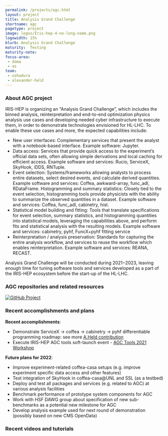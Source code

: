 ```yaml
---
permalink: /projects/agc.html
layout: project
title: Analysis Grand Challenge
shortname: agc
pagetype: project
image: logos/Iris-hep-4-no-long-name.png
logowidth: 15%
blurb: Analysis Grand Challenge
maturity:  Testing
maturity-note:
focus-area:
 - doma
 - as
team:
 - oshadura
 - alexander-held
---
```



### About AGC project

IRIS-HEP is organizing an “Analysis Grand Challenge”, which includes the binned analysis, reinterpretation and end-to-end optimization physics analysis use cases and developing needed cyber infrastructure to execute them, in order to demonstrate technologies envisioned for HL-LHC. To enable these use cases and more, the expected capabilities include:

- New user interfaces: Complementary services that present the analyst with a notebook-based interface. Example software: Jupyter.
- Data access: Services that provide quick access to the experiment’s official data sets, often allowing simple derivations and local caching for efficient access. Example software and services: Rucio, ServiceX, SkyHook, iDDS, RNTuple.
- Event selection: Systems/frameworks allowing analysts to process entire datasets, select desired events, and calculate derived quantities. Example software and services: Coffea, awkward-array, func_adl, RDataFrame. Histogramming and summary statistics: Closely tied to the event selection, histogramming tools provide physicists with the ability to summarize the observed quantities in a dataset. Example software and services: Coffea, func_adl, cabinetry, hist.
- Statistical model building and fitting: Tools that translate specifications for event selection, summary statistics, and histogramming quantities into statistical models, leveraging the capabilities above, and perform fits and statistical analysis with the resulting models. Example software and services: cabinetry, pyhf, FuncX+pyhf fitting service
- Reinterpretation / analysis preservation: Standards for capturing the entire analysis workflow, and services to reuse the workflow which enables reinterpretation. Example software and services: REANA, RECAST.

Analysis Grand Challenge will be conducted during 2021‒2023, leaving enough time for tuning software tools and services developed as a part of the IRIS-HEP ecosystem before the start-up of the HL-LHC.



### AGC repositories and related resources

[![GitHub Project](https://img.shields.io/badge/GitHub--blue?style=social&logo=GitHub)](https://github.com/iris-hep/analysis-grand-challenge)


### Recent accomplishments and plans

**Recent accomplishments**:

- Demonstrate ServiceX -> coffea -> cabinetry -> pyhf differentiable programming roadmap: see more [A.Held contribution](https://indico.cern.ch/event/1076231/contributions/4560405/)
- Execute IRIS-HEP AGC tools soft-launch event - [AGC Tools 2021 Workshop](https://indico.cern.ch/event/1076231/)

**Future plans for 2022**:

- Improve experiment-related coffea-casa setups (e.g. improve experiment specific data access and other features)
- Test integration of SkyHook in coffea-casa@UNL and SSL (as a testbed)
- Deploy and test all packages and services (e.g. related to AGC) at various analysis facilities
- Benchmark performance of prototype system components for AGC
- Work with HSF DAWG group about specification of new sub-benchmarks as a potential new milestone for AGC
- Develop analysis example used for next round of demonstration (possibly based on new CMS OpenData)


### Recent videos and tutorials
